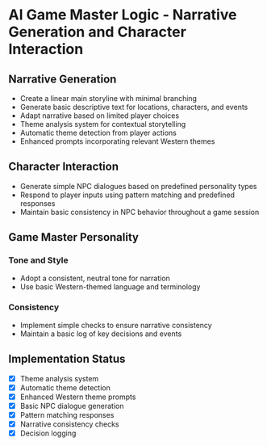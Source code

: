 # AI Game Master Logic - Narrative Generation and Character Interaction

## Narrative Generation
- Create a linear main storyline with minimal branching
- Generate basic descriptive text for locations, characters, and events
- Adapt narrative based on limited player choices
- Theme analysis system for contextual storytelling
- Automatic theme detection from player actions
- Enhanced prompts incorporating relevant Western themes

## Character Interaction
- Generate simple NPC dialogues based on predefined personality types
- Respond to player inputs using pattern matching and predefined responses
- Maintain basic consistency in NPC behavior throughout a game session

## Game Master Personality

### Tone and Style
- Adopt a consistent, neutral tone for narration
- Use basic Western-themed language and terminology

### Consistency
- Implement simple checks to ensure narrative consistency
- Maintain a basic log of key decisions and events

## Implementation Status
- [x] Theme analysis system
- [x] Automatic theme detection
- [x] Enhanced Western theme prompts
- [x] Basic NPC dialogue generation
- [x] Pattern matching responses
- [x] Narrative consistency checks
- [x] Decision logging